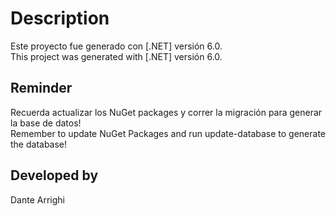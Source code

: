# Description

Este proyecto fue generado con [.NET] versión 6.0. <br>
This project was generated with [.NET] versión 6.0.

## Reminder
Recuerda actualizar los NuGet packages y correr la migración para generar la base de datos! <br>
Remember to update NuGet Packages and run update-database to generate the database!

## Developed by
Dante Arrighi
